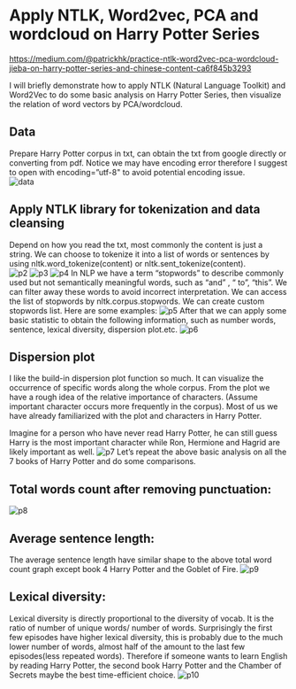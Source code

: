 # Apply NTLK, Word2vec, PCA and wordcloud on Harry Potter Series
https://medium.com/@patrickhk/practice-ntlk-word2vec-pca-wordcloud-jieba-on-harry-potter-series-and-chinese-content-ca6f845b3293

I will briefly demonstrate how to apply NTLK (Natural Language Toolkit) and Word2Vec to do some basic analysis on Harry Potter Series, then visualize the relation of word vectors by PCA/wordcloud.

## Data
Prepare Harry Potter corpus in txt, can obtain the txt from google directly or converting from pdf. Notice we may have encoding error therefore I suggest to open with encoding=”utf-8" to avoid potential encoding issue.<br/>
![data](https://cdn-images-1.medium.com/max/800/1*85-OgPVoaHpekPEvF2Xh5w.png)

## Apply NTLK library for tokenization and data cleansing
Depend on how you read the txt, most commonly the content is just a string. We can choose to tokenize it into a list of words or sentences by using nltk.word_tokenize(content) or nltk.sent_tokenize(content).<br/>
![p2](https://cdn-images-1.medium.com/max/1200/1*qkXt9Jhy50q6GyseHaKf2g.png)
![p3](https://cdn-images-1.medium.com/max/800/1*3AA7NAwd3AP1saBBaNSgsw.png)
![p4](https://cdn-images-1.medium.com/max/1200/1*qMzHoua9IlJ8WmJTx13GrQ.png)
In NLP we have a term “stopwords” to describe commonly used but not semantically meaningful words, such as “and” , “ to”, “this”. We can filter away these words to avoid incorrect interpretation. We can access the list of stopwords by nltk.corpus.stopwords. We can create custom stopwords list. Here are some examples:
![p5](https://cdn-images-1.medium.com/max/800/1*f7_bS5og7MsvpY7SJqWIvw.png)
After that we can apply some basic statistic to obtain the following information, such as number words, sentence, lexical diversity, dispersion plot.etc.
![p6](https://cdn-images-1.medium.com/max/800/1*50IMFOrl6oA6Sge89Ax_kg.png)

## Dispersion plot
I like the build-in dispersion plot function so much. It can visualize the occurrence of specific words along the whole corpus. From the plot we have a rough idea of the relative importance of characters. (Assume important character occurs more frequently in the corpus). Most of us we have already familiarized with the plot and characters in Harry Potter.

Imagine for a person who have never read Harry Potter, he can still guess Harry is the most important character while Ron, Hermione and Hagrid are likely important as well.
![p7](https://cdn-images-1.medium.com/max/800/1*6fGHRFmX9e9FphQtXCjaaw.png)
Let’s repeat the above basic analysis on all the 7 books of Harry Potter and do some comparisons.

## Total words count after removing punctuation:
![p8](https://cdn-images-1.medium.com/max/800/1*fX-NhyMyi0ahzLu-WKkkNw.png)

## Average sentence length:
The average sentence length have similar shape to the above total word count graph except book 4 Harry Potter and the Goblet of Fire.
![p9](https://cdn-images-1.medium.com/max/800/1*r3CGbT6KozfkQ9BMfKU9Rw.png)

## Lexical diversity:
Lexical diversity is directly proportional to the diversity of vocab. It is the ratio of number of unique words/ number of words. Surprisingly the first few episodes have higher lexical diversity, this is probably due to the much lower number of words, almost half of the amount to the last few episodes(less repeated words). Therefore if someone wants to learn English by reading Harry Potter, the second book Harry Potter and the Chamber of Secrets maybe the best time-efficient choice.
![p10](https://cdn-images-1.medium.com/max/800/1*xVZ_G4g4NBKFNAQf6ncx5g.png)
